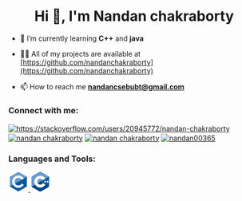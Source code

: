 <h1 align="center">Hi 👋, I'm Nandan chakraborty</h1>


- 🌱 I’m currently learning **C++** and **java**

- 👨‍💻 All of my projects are available at [https://github.com/nandanchakraborty](https://github.com/nandanchakraborty)

- 📫 How to reach me **nandancsebubt@gmail.com**

<h3 align="left">Connect with me:</h3>
<p align="left">
<a href="https://stackoverflow.com/users/https://stackoverflow.com/users/20945772/nandan-chakraborty" target="blank"><img align="center" src="https://raw.githubusercontent.com/rahuldkjain/github-profile-readme-generator/master/src/images/icons/Social/stack-overflow.svg" alt="https://stackoverflow.com/users/20945772/nandan-chakraborty" height="30" width="40" /></a>
<a href="https://fb.com/nandan chakraborty" target="blank"><img align="center" src="https://raw.githubusercontent.com/rahuldkjain/github-profile-readme-generator/master/src/images/icons/Social/facebook.svg" alt="nandan chakraborty" height="30" width="40" /></a>
<a href="https://instagram.com/nandan chakraborty" target="blank"><img align="center" src="https://raw.githubusercontent.com/rahuldkjain/github-profile-readme-generator/master/src/images/icons/Social/instagram.svg" alt="nandan chakraborty" height="30" width="40" /></a>
<a href="https://codeforces.com/profile/nandan00365" target="blank"><img align="center" src="https://raw.githubusercontent.com/rahuldkjain/github-profile-readme-generator/master/src/images/icons/Social/codeforces.svg" alt="nandan00365" height="30" width="40" /></a>
</p>

<h3 align="left">Languages and Tools:</h3>
<p align="left"> <a href="https://www.cprogramming.com/" target="_blank" rel="noreferrer"> <img src="https://raw.githubusercontent.com/devicons/devicon/master/icons/c/c-original.svg" alt="c" width="40" height="40"/> </a> <a href="https://www.w3schools.com/cpp/" target="_blank" rel="noreferrer"> <img src="https://raw.githubusercontent.com/devicons/devicon/master/icons/cplusplus/cplusplus-original.svg" alt="cplusplus" width="40" height="40"/> </a> </p>
